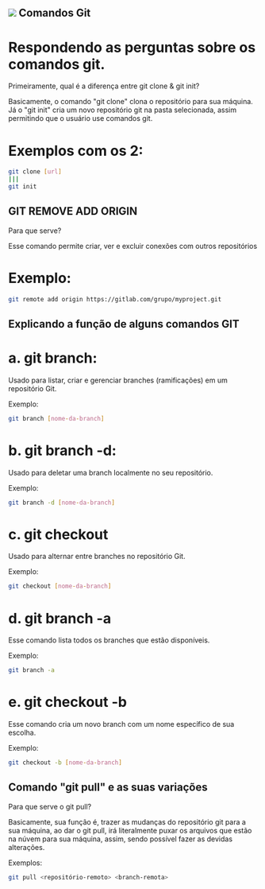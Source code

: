 ## <img src="https://skillicons.dev/icons?i=git" /> Comandos Git 

# Respondendo as perguntas sobre os comandos git.

Primeiramente, qual é a diferença entre git clone & git init?

Basicamente, o comando "git clone" clona o repositório para sua máquina.
Já o "git init" cria um novo repositório git na pasta selecionada, assim permitindo que o usuário use comandos git.

# Exemplos com os 2:

```sh
git clone [url]
|||
git init 
```

## GIT REMOVE ADD ORIGIN

Para que serve? 

Esse comando permite criar, ver e excluir conexões com outros repositórios

# Exemplo:

```sh
git remote add origin https://gitlab.com/grupo/myproject.git
```

## Explicando a função de alguns comandos GIT

# a. git branch: 

Usado para listar, criar e gerenciar branches (ramificações) em um repositório Git.

Exemplo:

```sh
git branch [nome-da-branch]
```
# b. git branch -d:

Usado para deletar uma branch localmente no seu repositório.

Exemplo:

```sh
git branch -d [nome-da-branch]
```

# c. git checkout

Usado para alternar entre branches no repositório Git.

Exemplo:

```sh
git checkout [nome-da-branch]
```

# d. git branch -a

Esse comando lista todos os branches que estão disponíveis.

Exemplo:

```sh
git branch -a
```

# e. git checkout -b

Esse comando cria um novo branch com um nome específico de sua escolha.

Exemplo:

```sh
git checkout -b [nome-da-branch]
```

## Comando "git pull" e as suas variações

Para que serve o git pull?

Basicamente, sua função é, trazer as mudanças do repositório git para a sua máquina, ao dar o git pull, irá literalmente puxar os arquivos que estão na núvem para sua máquina, assim, sendo possível fazer as devidas alterações.

Exemplos:

```sh
git pull <repositório-remoto> <branch-remota>
```
